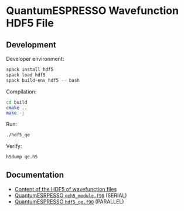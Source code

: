 # QuantumESPRESSO Wavefunction HDF5 File

## Development
 
Developer environment:

```bash
spack install hdf5
spack load hdf5
spack build-env hdf5 -- bash
```

Compilation:

```bash
cd build
cmake ..
make -j
```

Run:

```bash
./hdf5_qe
```

Verify:

```bash
h5dump qe.h5
```

## Documentation

* [Content of the HDF5 of wavefunction files](https://gitlab.com/QEF/q-e/-/snippets/1869219)
* [QuantumESRPESSO `qeh5_module.f90`](https://github.com/QEF/q-e/blob/develop/Modules/qeh5_module.f90) (SERIAL)
* [QuantumESPRESSO `hdf5_qe.f90`](https://github.com/QEF/q-e/blob/develop/Modules/hdf5_qe.f90) (PARALLEL)
